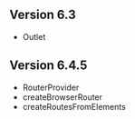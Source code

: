## Version 6.3

- Outlet

## Version 6.4.5

- RouterProvider
- createBrowserRouter
- createRoutesFromElements
